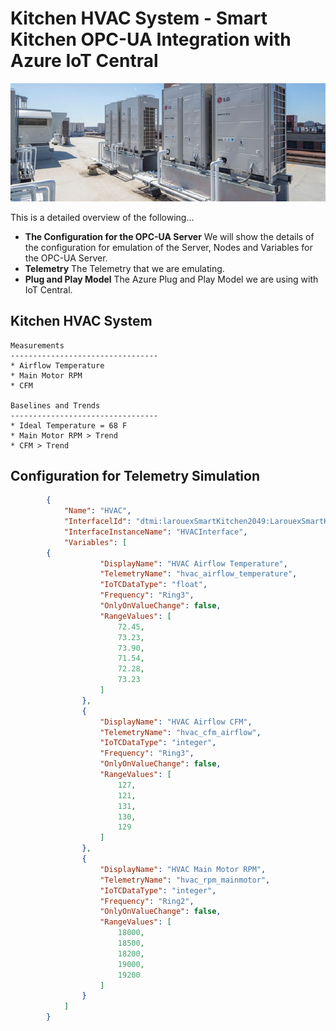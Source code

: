 # Kitchen HVAC System - Smart Kitchen OPC-UA Integration with Azure IoT Central
![alt text](./Assets/commercial-hvac-header.png "Kitchen HVAC System") 

This is a detailed overview of the following...

* <b>The Configuration for the OPC-UA Server</b> We will show the details of the configuration for emulation of the Server, Nodes and Variables for the OPC-UA Server.
* <b>Telemetry</b> The Telemetry that we are emulating.
* <b>Plug and Play Model</b> The Azure Plug and Play Model we are using with IoT Central.

## Kitchen HVAC System

    Measurements
    ---------------------------------
    * Airflow Temperature
    * Main Motor RPM
    * CFM

    Baselines and Trends
    ---------------------------------
    * Ideal Temperature = 68 F
    * Main Motor RPM > Trend
    * CFM > Trend

## Configuration for Telemetry Simulation
````json
		{
			"Name": "HVAC",
			"InterfacelId": "dtmi:larouexSmartKitchen2049:LarouexSmartKitchen:HVACInterface;1",
			"InterfaceInstanceName": "HVACInterface",
			"Variables": [
        {
					"DisplayName": "HVAC Airflow Temperature",
					"TelemetryName": "hvac_airflow_temperature",
					"IoTCDataType": "float",
					"Frequency": "Ring3",
					"OnlyOnValueChange": false,
					"RangeValues": [
						72.45,
						73.23,
						73.90,
						71.54,
						72.28,
						73.23
					]
				},
				{
					"DisplayName": "HVAC Airflow CFM",
					"TelemetryName": "hvac_cfm_airflow",
					"IoTCDataType": "integer",
					"Frequency": "Ring3",
					"OnlyOnValueChange": false,
					"RangeValues": [
						127,
						121,
						131,
						130,
						129
					]
				},
				{
					"DisplayName": "HVAC Main Motor RPM",
					"TelemetryName": "hvac_rpm_mainmotor",
					"IoTCDataType": "integer",
					"Frequency": "Ring2",
					"OnlyOnValueChange": false,
					"RangeValues": [
						18000,
						18500,
						18200,
						19000,
						19200
					]
				}
			]
		}
````